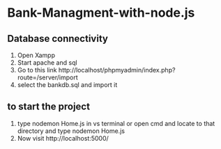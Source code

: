 # Bank-Managment-with-node.js

## Database connectivity 
1) Open Xampp
2) Start apache and sql 
3) Go to this link http://localhost/phpmyadmin/index.php?route=/server/import
4) select the bankdb.sql and import it

## to start the project 
1) type nodemon Home.js in vs terminal or open cmd and  locate to that directory and type nodemon Home.js
2) Now visit http://localhost:5000/
